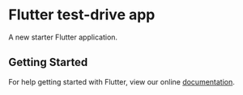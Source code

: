 # Flutter test-drive app

A new starter Flutter application.

## Getting Started

For help getting started with Flutter, view our online
[documentation](https://flutter.io/).
